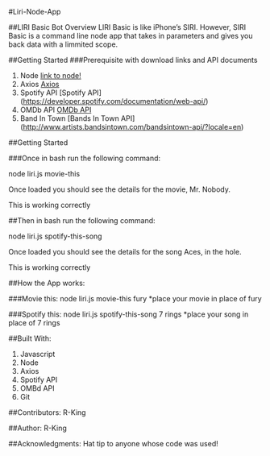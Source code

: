 #Liri-Node-App

##LIRI Basic Bot Overview
LIRI Basic is like iPhone’s SIRI. However, SIRI Basic is a command line node app that takes 
in parameters and gives you back data with a limmited scope. 

##Getting Started
###Prerequisite with download links and API documents 
1. Node [link to node!](https://nodejs.org/en/)
2. Axios [Axios](https://www.npmjs.com/package/axios)
3. Spotify API [Spotify API] (https://developer.spotify.com/documentation/web-api/)
4. OMDb API [OMDb API](https://developer.spotify.com/documentation/web-api/)
5. Band In Town [Bands In Town API] (http://www.artists.bandsintown.com/bandsintown-api/?locale=en)

##Getting Started

###Once in bash run the following command:

node liri.js movie-this 

Once loaded you should see the details for the movie, Mr. Nobody.

This is working correctly

##Then in bash run the following command:

node liri.js spotify-this-song

Once loaded you should see the details for the song Aces, in the hole.

This is working correctly
   
##How the App works: 

###Movie this:
node liri.js movie-this fury
*place your movie in place of fury

###Spotify this:
node liri.js spotify-this-song 7 rings 
*place your song in place of 7 rings 

##Built With:
1. Javascript 
2. Node
3. Axios 
4. Spotify API
5. OMBd API
6. Git 

##Contributors:
R-King 

##Author:
R-King

##Acknowledgments:
Hat tip to anyone whose code was used!